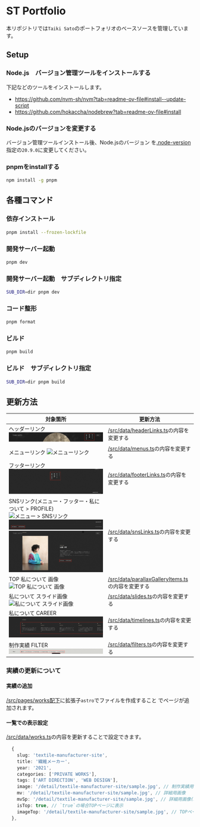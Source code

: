 # ST Portfolio

本リポジトリでは`Taiki Sato`のポートフォリオのベースソースを管理しています。

## Setup

### Node.js　バージョン管理ツールをインストールする

下記などのツールをインストールします。

- https://github.com/nvm-sh/nvm?tab=readme-ov-file#install--update-script
- https://github.com/hokaccha/nodebrew?tab=readme-ov-file#install

### Node.jsのバージョンを変更する

バージョン管理ツールインストール後、Node.jsのバージョン
を[.node-version](.node-version)指定の`20.9.0`に変更してください。

### pnpmをinstallする

```bash
npm install -g pnpm
```

## 各種コマンド

### 依存インストール

```bash
pnpm install --frozen-lockfile
```

### 開発サーバー起動

```bash
pnpm dev
```

### 開発サーバー起動　サブディレクトリ指定

```bash
SUB_DIR=dir pnpm dev
```

### コード整形

```bash
pnpm format
```

### ビルド

```bash
pnpm build
```

### ビルド　サブディレクトリ指定

```bash
SUB_DIR=dir pnpm build
```

## 更新方法

| 対象箇所                                                                                                                                                                                             | 更新方法                                                                               |
| ---------------------------------------------------------------------------------------------------------------------------------------------------------------------------------------------------- | -------------------------------------------------------------------------------------- |
| ヘッダーリンク ![ヘッダーリンク](/docs/header.png)                                                                                                                                                   | [/src/data/headerLinks.ts](/src/data/headerLinks.ts)の内容を変更する                   |
| メニューリンク ![メニューリンク](/docs/menu.png)                                                                                                                                                     | [/src/data/menus.ts](/src/data/menus.ts)の内容を変更する                               |
| フッターリンク ![フッターリンク](/docs/footer.png)                                                                                                                                                   | [/src/data/footerLinks.ts](/src/data/footerLinks.ts)の内容を変更する                   |
| SNSリンク(メニュー・フッター・私について > PROFILE) ![メニュー > SNSリンク](/docs/sns-menu.png)![フッター > SNSリンク](/docs/sns-footer.png)![私について > PROFILE > SNSリンク](/docs/sns-about.png) | [/src/data/snsLinks.ts](/src/data/snsLinks.ts)の内容を変更する                         |
| TOP 私について 画像 ![TOP 私について 画像](/docs/top-about.png)                                                                                                                                      | [/src/data/parallaxGalleryItems.ts](/src/data/parallaxGalleryItems.ts)の内容を変更する |
| 私について スライド画像 ![私について スライド画像](/docs/about-slide.png)                                                                                                                            | [/src/data/slides.ts](/src/data/slides.ts)の内容を変更する                             |
| 私について CAREER ![私について CAREER](/docs/about-career.png)                                                                                                                                       | [/src/data/timelines.ts](/src/data/timelines.ts)の内容を変更する                       |
| 制作実績 FILTER ![制作実績 FILTER](/docs/works-filter.png)                                                                                                                                           | [/src/data/filters.ts](/src/data/filters.ts)の内容を変更する                           |

### 実績の更新について

#### 実績の追加

[/src/pages/works配下](/src/pages/works/)に拡張子`astro`でファイルを作成すること
でページが追加されます。

#### 一覧での表示設定

[/src/data/works.ts](/src/data/works.ts)の内容を更新することで設定できます。

```ts
  {
    slug: 'textile-manufacturer-site',
    title: '繊維メーカー',
    year: '2021',
    categories: ['PRIVATE WORKS'],
    tags: ['ART DIRECTION', 'WEB DESIGN'],
    image: '/detail/textile-manufacturer-site/sample.jpg', // 制作実績用画像
    mv: '/detail/textile-manufacturer-site/sample.jpg', // 詳細用画像
    mvSp: '/detail/textile-manufacturer-site/sample.jpg', // 詳細用画像(SP)
    isTop: true, // `true`の場合TOPページに表示
    imageTop: '/detail/textile-manufacturer-site/sample.jpg', // TOPページ表示用画像
  },
```
